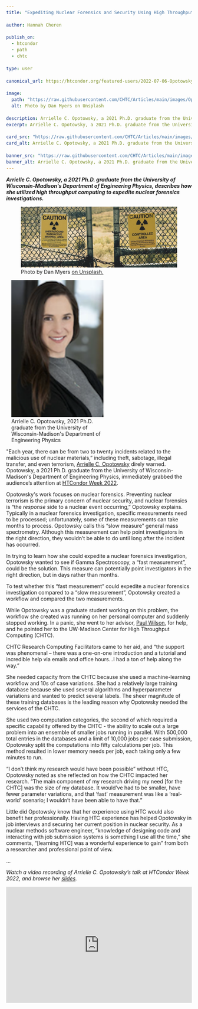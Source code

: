 ```yaml
---
title: "Expediting Nuclear Forensics and Security Using High Throughput Computing"

author: Hannah Cheren

publish_on:
  - htcondor
  - path
  - chtc
  
type: user

canonical_url: https://htcondor.org/featured-users/2022-07-06-Opotowsky.html

image:
  path: "https://raw.githubusercontent.com/CHTC/Articles/main/images/Opotowsky-card.jpeg"
  alt: Photo by Dan Myers on Unsplash
  
description: Arrielle C. Opotowsky, a 2021 Ph.D. graduate from the University of Wisconsin-Madison's Department of Engineering Physics, describes how she utilized high throughput computing to expedite nuclear forensics investigations. 
excerpt: Arrielle C. Opotowsky, a 2021 Ph.D. graduate from the University of Wisconsin-Madison's Department of Engineering Physics, describes how she utilized high throughput computing to expedite nuclear forensics investigations. 

card_src: "https://raw.githubusercontent.com/CHTC/Articles/main/images/Opotowsky-card.jpeg"
card_alt: Arrielle C. Opotowsky, a 2021 Ph.D. graduate from the University of Wisconsin-Madison's Department of Engineering Physics, describes how she utilized high throughput computing to expedite nuclear forensics investigations. 

banner_src: "https://raw.githubusercontent.com/CHTC/Articles/main/images/Opotowsky-card.jpeg"
banner_alt: Arrielle C. Opotowsky, a 2021 Ph.D. graduate from the University of Wisconsin-Madison's Department of Engineering Physics, describes how she utilized high throughput computing to expedite nuclear forensics investigations. 
---
```

  ***Arrielle C. Opotowsky, a 2021 Ph.D. graduate from the University of Wisconsin-Madison's Department of Engineering Physics, describes how she utilized high throughput computing to expedite nuclear forensics investigations.***

  <figure>
  <img src="https://raw.githubusercontent.com/CHTC/Articles/main/images/Opotowsky-card.jpeg" alt="Computer rendering of DNA."/>
  <figcaption class="figure-caption">Photo by Dan Myers <a href="https://unsplash.com/photos/xXbQIrWH2_A">on Unsplash.</a><br/></figcaption>
</figure>

  <figure class="figure float-end" style="margin-left: 1em; width: 250px;">
  <img src='https://raw.githubusercontent.com/CHTC/Articles/main/images/Opotowsky-headshot.png' class="figure-img img-fluid rounded" alt="Arrielle C. Opotowsky, 2021 Ph.D. graduate from the University of Wisconsin-Madison's Department of Engineering Physics" width="250px">
  <figcaption class="figure-caption">Arrielle C. Opotowsky, 2021 Ph.D. graduate from the University of Wisconsin-Madison's Department of Engineering Physics<br/></figcaption>
</figure>
  
  "Each year, there can be from two to twenty incidents related to the malicious use of nuclear materials,” including theft, sabotage, illegal transfer, and even terrorism, [Arrielle C. Opotowsky](http://scifun.org/Thesis_Awards/opotowsky.html) direly warned. Opotowsky, a 2021 Ph.D. graduate from the University of Wisconsin-Madison's Department of Engineering Physics, immediately grabbed the audience’s attention at [HTCondor Week 2022](https://agenda.hep.wisc.edu/event/1733/timetable/?view=standard). 

  Opotowsky's work focuses on nuclear forensics. Preventing nuclear terrorism is the primary concern of nuclear security, and nuclear forensics is “the *response* side to a nuclear event occurring,” Opotowsky explains. Typically in a nuclear forensics investigation, specific measurements need to be processed; unfortunately, some of these measurements can take months to process. Opotowsky calls this “slow measure” general mass spectrometry. Although this measurement can help point investigators in the right direction, they wouldn’t be able to do until long after the incident has occurred.

  In trying to learn how she could expedite a nuclear forensics investigation, Opotowsky wanted to see if Gamma Spectroscopy, a “fast measurement”, could be the solution. This measure can potentially point investigators in the right direction, but in days rather than months.

  To test whether this “fast measurement” could expedite a nuclear forensics investigation compared to a “slow measurement”, Opotowsky created a workflow and compared the two measurements.

  While Opotowsky was a graduate student working on this problem, the workflow she created was running on her personal computer and suddenly stopped working. In a panic, she went to her advisor, [Paul Wilson](https://directory.engr.wisc.edu/ep/faculty/wilson_paul), for help, and he pointed her to the UW-Madison Center for High Throughput Computing (CHTC).

  CHTC Research Computing Facilitators came to her aid, and “the support was phenomenal – there was a one-on-one introduction and a tutorial and incredible help via emails and office hours…I had a ton of help along the way.”

  She needed capacity from the CHTC because she used a machine-learning workflow and 10s of case variations. She had a relatively large training database because she used several algorithms and hyperparameter variations and wanted to predict several labels. The sheer magnitude of these training databases is the leading reason why Opotowsky needed the services of the CHTC.

  She used two computation categories, the second of which required a specific capability offered by the CHTC - the ability to scale out a large problem into an ensemble of smaller jobs running in parallel. With 500,000 total entries in the databases and a limit of 10,000 jobs per case submission, Opotowsky split the computations into fifty calculations per job. This method resulted in lower memory needs per job, each taking only a few minutes to run.

  “I don’t think my research would have been possible” without HTC, Opotowsky noted as she reflected on how the CHTC impacted her research. “The main component of my research driving my need [for the CHTC] was the size of my database. It would’ve had to be smaller, have fewer parameter variations, and that ‘fast’ measurement was like a ‘real-world’ scenario; I wouldn’t have been able to have that.” 

  Little did Opotowsky know that her experience using HTC would also benefit her professionally. Having HTC experience has helped Opotowsky in job interviews and securing her current position in nuclear security. As a nuclear methods software engineer, “knowledge of designing code and interacting with job submission systems is something I use all the time,” she comments, “[learning HTC] was a wonderful experience to gain” from both a researcher and professional point of view. 


...

  *Watch a video recording of Arrielle C. Opotowsky’s talk at HTCondor Week 2022, and browse her [slides](https://agenda.hep.wisc.edu/event/1733/contributions/25511/attachments/8299/9577/HTCondorWeek_AOpotowsky.pdf).*
  
  <iframe width="100%" height="315" src="https://www.youtube.com/embed/60lQS9dH0ag" title="YouTube video player" frameborder="0" allow="accelerometer; autoplay; clipboard-write; encrypted-media; gyroscope; picture-in-picture" allowfullscreen></iframe>

